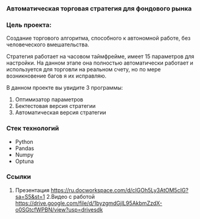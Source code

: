 ### Автоматическая торговая стратегия для фондового рынка
### Цель проекта:
Создание торгового алгоритма, способного к автономной работе, без человеческого вмешательства. 

Стратегия работает на часовом таймфрейме, имеет  15 параметров для настройки. На данном этапе она полностью автоматически работает и используется для торговли на реальном счету, но по мере возникновение багов я их исправляю. 

В данном проекте вы увидите 3 программы:
1. Оптимизатор параметров
2. Бектестовая версия стратегии
3. Автоматическая версия стратегии

### Стек технологий

- Python
- Pandas
- Numpy
- Optuna

### Ссылки

1. Презентация
https://ru.docworkspace.com/d/cIGOh5Ly3AtOM5cIG?sa=S5&st=1
2.Видео с работой
https://drive.google.com/file/d/1byzgmdGjlL95AkbmZzdX-o0SGtcfWPBN/view?usp=drivesdk

